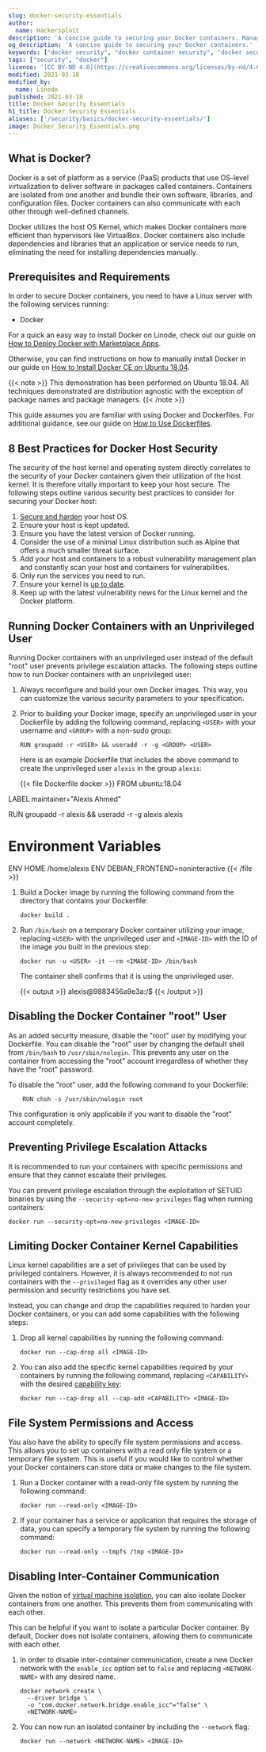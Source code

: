 ```yaml
---
slug: docker-security-essentials
author:
  name: Hackersploit
description: 'A concise guide to securing your Docker containers. Manage user access, prevent privilege escalation attacks, limit kernel capabilities, and more.'
og_description: 'A concise guide to securing your Docker containers.'
keywords: ["docker security", "docker container security", "docker security best practices"]
tags: ["security", "docker"]
license: '[CC BY-ND 4.0](https://creativecommons.org/licenses/by-nd/4.0)'
modified: 2021-03-18
modified_by:
  name: Linode
published: 2021-03-18
title: Docker Security Essentials
h1_title: Docker Security Essentials
aliases: ['/security/basics/docker-security-essentials/']
image: Docker_Security_Essentials.png
---
```


## What is Docker?

Docker is a set of platform as a service (PaaS) products that use OS-level virtualization to deliver software in packages called containers. Containers are isolated from one another and bundle their own software, libraries, and configuration files. Docker containers can also communicate with each other through well-defined channels.

Docker utilizes the host OS Kernel, which makes Docker containers more efficient than hypervisors like VirtualBox. Docker containers also include dependencies and libraries that an application or service needs to run, eliminating the need for installing dependencies manually.

## Prerequisites and Requirements

In order to secure Docker containers, you need to have a Linux server with the following services running:

- Docker

For a quick an easy way to install Docker on Linode, check out our guide on [How to Deploy Docker with Marketplace Apps](/docs/guides/deploying-docker-with-marketplace-apps/).

Otherwise, you can find instructions on how to manually install Docker in our guide on [How to Install Docker CE on Ubuntu 18.04](/docs/guides/install-docker-ce-ubuntu-1804/).

{{< note >}}
This demonstration has been performed on Ubuntu 18.04. All techniques demonstrated are distribution agnostic with the exception of package names and package managers.
{{< /note >}}

This guide assumes you are familiar with using Docker and Dockerfiles. For additional guidance, see our guide on [How to Use Dockerfiles](/docs/guides/how-to-use-dockerfiles/).

## 8 Best Practices for Docker Host Security

The security of the host kernel and operating system directly correlates to the security of your Docker containers given their utilization of the host kernel. It is therefore vitally important to keep your host secure. The following steps outline various security best practices to consider for securing your Docker host:

1.  [Secure and harden](/docs/guides/securing-your-server/) your host OS.
1.  Ensure your host is kept updated.
1.  Ensure you have the latest version of Docker running.
1.  Consider the use of a minimal Linux distribution such as Alpine that offers a much smaller threat surface.
1.  Add your host and containers to a robust vulnerability management plan and constantly scan your host and containers for vulnerabilities.
1.  Only run the services you need to run.
1.  Ensure your kernel is [up to date](/docs/guides/update-kernel/).
1.  Keep up with the latest vulnerability news for the Linux kernel and the Docker platform.

## Running Docker Containers with an Unprivileged User

Running Docker containers with an unprivileged user instead of the default "root" user prevents privilege escalation attacks. The following steps outline how to run Docker containers with an unprivileged user:

1.  Always reconfigure and build your own Docker images. This way, you can customize the various security parameters to your specification.

1.  Prior to building your Docker image, specify an unprivileged user in your Dockerfile by adding the following command, replacing `<USER>` with your username and `<GROUP>` with a non-sudo group:

        RUN groupadd -r <USER> && useradd -r -g <GROUP> <USER>

    Here is an example Dockerfile that includes the above command to create the unprivileged user `alexis` in the group `alexis`:

    {{< file Dockerfile docker >}}
FROM ubuntu:18.04

LABEL maintainer="Alexis Ahmed"

RUN groupadd -r alexis && useradd -r -g alexis alexis

# Environment Variables
ENV HOME /home/alexis
ENV DEBIAN_FRONTEND=noninteractive
{{< /file >}}

1.  Build a Docker image by running the following command from the directory that contains your Dockerfile:

        docker build .

1.  Run `/bin/bash` on a temporary Docker container utilizing your image, replacing `<USER>` with the unprivileged user and `<IMAGE-ID>` with the ID of the image you built in the previous step:

        docker run -u <USER> -it --rm <IMAGE-ID> /bin/bash

    The container shell confirms that it is using the unprivileged user.

    {{< output >}}
alexis@9883456a9e3a:/$
{{< /output >}}

## Disabling the Docker Container "root" User

As an added security measure, disable the "root" user by modifying your Dockerfile. You can disable the "root" user by changing the default shell from `/bin/bash` to `/usr/sbin/nologin`. This prevents any user on the container from accessing the "root" account irregardless of whether they have the "root" password.

To disable the "root" user, add the following command to your Dockerfile:

        RUN chsh -s /usr/sbin/nologin root

This configuration is only applicable if you want to disable the "root" account completely.

## Preventing Privilege Escalation Attacks

It is recommended to run your containers with specific permissions and ensure that they cannot escalate their privileges.

You can prevent privilege escalation through the exploitation of SETUID binaries by using the `--security-opt=no-new-privileges` flag when running containers:

    docker run --security-opt=no-new-privileges <IMAGE-ID>

## Limiting Docker Container Kernel Capabilities

Linux kernel capabilities are a set of privileges that can be used by privileged containers. However, it is always recommended to not run containers with the `--privileged` flag as it overrides any other user permission and security restrictions you have set.

Instead, you can change and drop the capabilities required to harden your Docker containers, or you can add some capabilities with the following steps:

1.  Drop all kernel capabilities by running the following command:

        docker run --cap-drop all <IMAGE-ID>

1.  You can also add the specific kernel capabilities required by your containers by running the following command, replacing `<CAPABILITY>` with the desired [capability key](https://docs.docker.com/engine/reference/run/#runtime-privilege-and-linux-capabilities):

        docker run --cap-drop all --cap-add <CAPABILITY> <IMAGE-ID>

## File System Permissions and Access

You also have the ability to specify file system permissions and access. This allows you to set up containers with a read only file system or a temporary file system. This is useful if you would like to control whether your Docker containers can store data or make changes to the file system.

1.  Run a Docker container with a read-only file system by running the following command:

        docker run --read-only <IMAGE-ID>

1.  If your container has a service or application that requires the storage of data, you can specify a temporary file system by running the following command:

        docker run --read-only --tmpfs /tmp <IMAGE-ID>

## Disabling Inter-Container Communication

Given the notion of [virtual machine isolation](https://en.wikipedia.org/wiki/Temporal_isolation_among_virtual_machines), you can also isolate Docker containers from one another. This prevents them from communicating with each other.

This can be helpful if you want to isolate a particular Docker container. By default, Docker does not isolate containers, allowing them to communicate with each other.

1.  In order to disable inter-container communication, create a new Docker network with the `enable_icc` option set to `false` and replacing `<NETWORK-NAME>` with any desired name.

        docker network create \
          --driver bridge \
          -o "com.docker.network.bridge.enable_icc"="false" \
          <NETWORK-NAME>

1.  You can now run an isolated container by including the `--network` flag:

        docker run --network <NETWORK-NAME> <IMAGE-ID>
